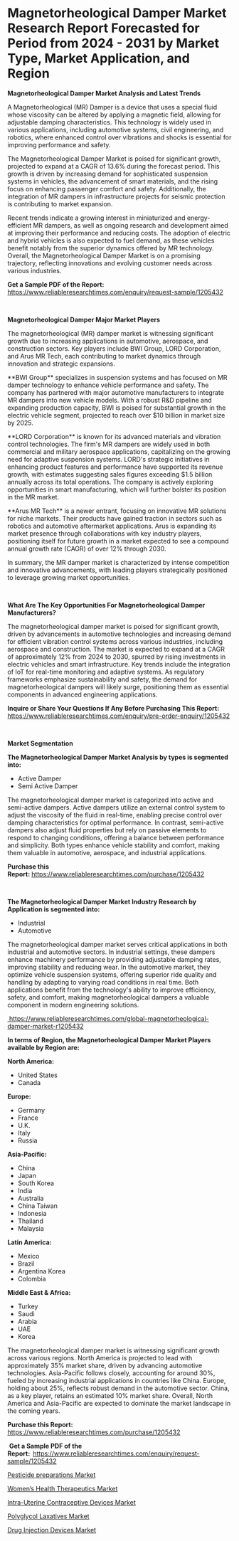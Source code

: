 <p><h1>Magnetorheological Damper Market Research Report Forecasted for Period from 2024 -  2031 by Market Type, Market Application, and Region</h1></p><p><strong>Magnetorheological Damper Market Analysis and Latest Trends</strong></p>
<p><p>A Magnetorheological (MR) Damper is a device that uses a special fluid whose viscosity can be altered by applying a magnetic field, allowing for adjustable damping characteristics. This technology is widely used in various applications, including automotive systems, civil engineering, and robotics, where enhanced control over vibrations and shocks is essential for improving performance and safety.</p><p>The Magnetorheological Damper Market is poised for significant growth, projected to expand at a CAGR of 13.6% during the forecast period. This growth is driven by increasing demand for sophisticated suspension systems in vehicles, the advancement of smart materials, and the rising focus on enhancing passenger comfort and safety. Additionally, the integration of MR dampers in infrastructure projects for seismic protection is contributing to market expansion. </p><p>Recent trends indicate a growing interest in miniaturized and energy-efficient MR dampers, as well as ongoing research and development aimed at improving their performance and reducing costs. The adoption of electric and hybrid vehicles is also expected to fuel demand, as these vehicles benefit notably from the superior dynamics offered by MR technology. Overall, the Magnetorheological Damper Market is on a promising trajectory, reflecting innovations and evolving customer needs across various industries.</p></p>
<p><strong>Get a Sample PDF of the Report:&nbsp;</strong> <a href="https://www.reliableresearchtimes.com/enquiry/request-sample/1205432?utm_campaign=1593&utm_medium=2&utm_source=Github&utm_content=ia&utm_term=16102024&utm_id=magnetorheological-damper">https://www.reliableresearchtimes.com/enquiry/request-sample/1205432</a></p>
<p>&nbsp;</p>
<p><strong>Magnetorheological Damper Major Market Players</strong></p>
<p><p>The magnetorheological (MR) damper market is witnessing significant growth due to increasing applications in automotive, aerospace, and construction sectors. Key players include BWI Group, LORD Corporation, and Arus MR Tech, each contributing to market dynamics through innovation and strategic expansions.</p><p>**BWI Group** specializes in suspension systems and has focused on MR damper technology to enhance vehicle performance and safety. The company has partnered with major automotive manufacturers to integrate MR dampers into new vehicle models. With a robust R&D pipeline and expanding production capacity, BWI is poised for substantial growth in the electric vehicle segment, projected to reach over $10 billion in market size by 2025.</p><p>**LORD Corporation** is known for its advanced materials and vibration control technologies. The firm's MR dampers are widely used in both commercial and military aerospace applications, capitalizing on the growing need for adaptive suspension systems. LORD's strategic initiatives in enhancing product features and performance have supported its revenue growth, with estimates suggesting sales figures exceeding $1.5 billion annually across its total operations. The company is actively exploring opportunities in smart manufacturing, which will further bolster its position in the MR market.</p><p>**Arus MR Tech** is a newer entrant, focusing on innovative MR solutions for niche markets. Their products have gained traction in sectors such as robotics and automotive aftermarket applications. Arus is expanding its market presence through collaborations with key industry players, positioning itself for future growth in a market expected to see a compound annual growth rate (CAGR) of over 12% through 2030.</p><p>In summary, the MR damper market is characterized by intense competition and innovative advancements, with leading players strategically positioned to leverage growing market opportunities.</p></p>
<p>&nbsp;</p>
<p><strong>What Are The Key Opportunities For Magnetorheological Damper Manufacturers?</strong></p>
<p><p>The magnetorheological damper market is poised for significant growth, driven by advancements in automotive technologies and increasing demand for efficient vibration control systems across various industries, including aerospace and construction. The market is expected to expand at a CAGR of approximately 12% from 2024 to 2030, spurred by rising investments in electric vehicles and smart infrastructure. Key trends include the integration of IoT for real-time monitoring and adaptive systems. As regulatory frameworks emphasize sustainability and safety, the demand for magnetorheological dampers will likely surge, positioning them as essential components in advanced engineering applications.</p></p>
<p><strong>Inquire or Share Your Questions If Any Before Purchasing This Report:</strong> <a href="https://www.reliableresearchtimes.com/enquiry/pre-order-enquiry/1205432?utm_campaign=1593&utm_medium=2&utm_source=Github&utm_content=ia&utm_term=16102024&utm_id=magnetorheological-damper">https://www.reliableresearchtimes.com/enquiry/pre-order-enquiry/1205432</a></p>
<p>&nbsp;</p>
<p><strong>Market Segmentation</strong></p>
<p><strong>The Magnetorheological Damper Market Analysis by types is segmented into:</strong></p>
<p><ul><li>Active Damper</li><li>Semi Active Damper</li></ul></p>
<p><p>The magnetorheological damper market is categorized into active and semi-active dampers. Active dampers utilize an external control system to adjust the viscosity of the fluid in real-time, enabling precise control over damping characteristics for optimal performance. In contrast, semi-active dampers also adjust fluid properties but rely on passive elements to respond to changing conditions, offering a balance between performance and simplicity. Both types enhance vehicle stability and comfort, making them valuable in automotive, aerospace, and industrial applications.</p></p>
<p><strong>Purchase this Report:&nbsp;</strong><a href="https://www.reliableresearchtimes.com/purchase/1205432?utm_campaign=1593&utm_medium=2&utm_source=Github&utm_content=ia&utm_term=16102024&utm_id=magnetorheological-damper">https://www.reliableresearchtimes.com/purchase/1205432</a></p>
<p>&nbsp;</p>
<p><strong>The Magnetorheological Damper Market Industry Research by Application is segmented into:</strong></p>
<p><ul><li>Industrial</li><li>Automotive</li></ul></p>
<p><p>The magnetorheological damper market serves critical applications in both industrial and automotive sectors. In industrial settings, these dampers enhance machinery performance by providing adjustable damping rates, improving stability and reducing wear. In the automotive market, they optimize vehicle suspension systems, offering superior ride quality and handling by adapting to varying road conditions in real time. Both applications benefit from the technology's ability to improve efficiency, safety, and comfort, making magnetorheological dampers a valuable component in modern engineering solutions.</p></p>
<p><a href="https://www.reliableresearchtimes.com/global-magnetorheological-damper-market-r1205432?utm_campaign=1593&utm_medium=2&utm_source=Github&utm_content=ia&utm_term=16102024&utm_id=magnetorheological-damper">&nbsp;https://www.reliableresearchtimes.com/global-magnetorheological-damper-market-r1205432</a></p>
<p><strong>In terms of Region, the Magnetorheological Damper Market Players available by Region are:</strong></p>
<p>
    <p> <strong> North America: </strong>
        <ul>
            <li>United States</li>
            <li>Canada</li>
        </ul>
        </p> 
    <p> <strong> Europe: </strong>
        <ul>
            <li>Germany</li>
            <li>France</li>
            <li>U.K.</li>
            <li>Italy</li>
            <li>Russia</li>
        </ul>
        </p> 
    <p> <strong> Asia-Pacific: </strong>
        <ul>
            <li>China</li>
            <li>Japan</li>
            <li>South Korea</li>
            <li>India</li>
            <li>Australia</li>
            <li>China Taiwan</li>
            <li>Indonesia</li>
            <li>Thailand</li>
            <li>Malaysia</li>
        </ul>
        </p> 
    <p> <strong> Latin America: </strong>
        <ul>
            <li>Mexico</li>
            <li>Brazil</li>
            <li>Argentina Korea</li>
            <li>Colombia</li>
        </ul>
        </p> 
    <p> <strong> Middle East & Africa: </strong>
        <ul>
            <li>Turkey</li>
            <li>Saudi</li>
            <li>Arabia</li>
            <li>UAE</li>
            <li>Korea</li>
        </ul>
    </p>
    </p>
<p><p>The magnetorheological damper market is witnessing significant growth across various regions. North America is projected to lead with approximately 35% market share, driven by advancing automotive technologies. Asia-Pacific follows closely, accounting for around 30%, fueled by increasing industrial applications in countries like China. Europe, holding about 25%, reflects robust demand in the automotive sector. China, as a key player, retains an estimated 10% market share. Overall, North America and Asia-Pacific are expected to dominate the market landscape in the coming years.</p></p>
<p><strong>Purchase this Report: </strong><a href="https://www.reliableresearchtimes.com/purchase/1205432?utm_campaign=1593&utm_medium=2&utm_source=Github&utm_content=ia&utm_term=16102024&utm_id=magnetorheological-damper">https://www.reliableresearchtimes.com/purchase/1205432</a></p>
<p>&nbsp;<strong>Get a Sample PDF of the Report:&nbsp;&nbsp;</strong><a href="https://www.reliableresearchtimes.com/enquiry/request-sample/1205432?utm_campaign=1593&utm_medium=2&utm_source=Github&utm_content=ia&utm_term=16102024&utm_id=magnetorheological-damper">https://www.reliableresearchtimes.com/enquiry/request-sample/1205432</a></p>
<p><strong></strong></p>
<p><p><a href="https://www.linkedin.com/pulse/comprehensive-pesticide-preparations-market-report-regional-zo82e?trk=public_post_embed_feed-article-content&utm_campaign=1593&utm_medium=2&utm_source=Github&utm_content=ia&utm_term=16102024&utm_id=magnetorheological-damper">Pesticide preparations Market</a></p><p><a href="https://www.linkedin.com/pulse/investing-womens-health-therapeutics-market-trends-leading-2d8se?trk=public_post_embed_feed-article-content&utm_campaign=1593&utm_medium=2&utm_source=Github&utm_content=ia&utm_term=16102024&utm_id=magnetorheological-damper">Women’s Health Therapeutics Market</a></p><p><a href="https://www.linkedin.com/pulse/intra-uterine-contraceptive-devices-market-overview-yhzbe?trk=public_post_embed_feed-article-content&utm_campaign=1593&utm_medium=2&utm_source=Github&utm_content=ia&utm_term=16102024&utm_id=magnetorheological-damper">Intra-Uterine Contraceptive Devices Market</a></p><p><a href="https://www.linkedin.com/pulse/polyglycol-laxatives-revenue-growth-report-2024--sa5we?trk=public_post_embed_feed-article-content&utm_campaign=1593&utm_medium=2&utm_source=Github&utm_content=ia&utm_term=16102024&utm_id=magnetorheological-damper">Polyglycol Laxatives Market</a></p><p><a href="https://www.linkedin.com/pulse/global-drug-injection-devices-market-trends-innovations-forward-looking-yxaae?trk=public_post_embed_feed-article-content&utm_campaign=1593&utm_medium=2&utm_source=Github&utm_content=ia&utm_term=16102024&utm_id=magnetorheological-damper">Drug Injection Devices Market</a></p></p>